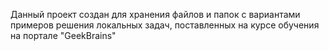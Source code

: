 Данный проект создан для хранения файлов и папок с вариантами примеров решения локальных задач, поставленных на курсе обучения на портале "GeekBrains"
